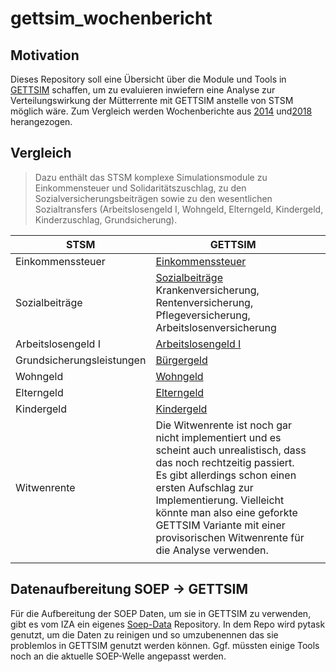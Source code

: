 # gettsim_wochenbericht

## Motivation
Dieses Repository soll eine Übersicht über die Module und Tools in [GETTSIM](https://github.com/iza-institute-of-labor-economics/gettsim) schaffen, um zu evaluieren inwiefern eine Analyse zur Verteilungswirkung der Mütterrente mit GETTSIM anstelle von STSM möglich wäre. Zum Vergleich werden Wochenberichte aus [2014](/literature/DIW_Wochenbericht%2014-20-1.pdf) und[2018](/literature/DIW_Wochenbericht18-28-1.pdf) herangezogen.


## Vergleich 

>Dazu enthält das STSM komplexe Simulationsmodule zu Einkommensteuer
>und Solidaritätszuschlag, zu den Sozialversicherungsbeiträgen
>sowie zu den wesentlichen Sozialtransfers (Arbeitslosengeld I,
>Wohngeld, Elterngeld, Kindergeld, Kinderzuschlag, Grundsicherung).

| STSM                      | GETTSIM                                                                                                                                                                                                                                                                                                                   |     |
| ------------------------- | ------------------------------------------------------------------------------------------------------------------------------------------------------------------------------------------------------------------------------------------------------------------------------------------------------------------------- | --- |
| Einkommenssteuer          | [Einkommenssteuer](https://github.com/iza-institute-of-labor-economics/gettsim/blob/main/src/_gettsim/taxes/eink_st.py)                                                                                                                                                                                                   |     |
| Sozialbeiträge            | [Sozialbeiträge](https://github.com/iza-institute-of-labor-economics/gettsim/tree/main/src/_gettsim/social_insurance_contributions)<br>Krankenversicherung, Rentenversicherung, Pflegeversicherung, Arbeitslosenversicherung                                                                                                                                                                                       |     |
| Arbeitslosengeld I        | [Arbeitslosengeld I](https://github.com/iza-institute-of-labor-economics/gettsim/blob/main/src/_gettsim/transfers/arbeitsl_geld.py)                                                                                                                                                                                       |     |
| Grundsicherungsleistungen | [Bürgergeld](https://github.com/iza-institute-of-labor-economics/gettsim/blob/main/src/_gettsim/transfers/arbeitsl_geld_2/arbeitsl_geld_2.py)                                                                                                                                                                             |     |
| Wohngeld                  | [Wohngeld](https://github.com/iza-institute-of-labor-economics/gettsim/blob/main/src/_gettsim/transfers/wohngeld.py)                                                                                                                                                                                                      |     |
| Elterngeld                | [Elterngeld](https://github.com/iza-institute-of-labor-economics/gettsim/blob/main/src/_gettsim/transfers/elterngeld.py)                                                                                                                                                                                                  |     |
| Kindergeld                | [Kindergeld](https://github.com/iza-institute-of-labor-economics/gettsim/blob/main/src/_gettsim/transfers/kindergeld.py)                                                                                                                                                                                                  |     |
| Witwenrente               | Die Witwenrente ist noch gar nicht implementiert und es scheint auch unrealistisch, dass das noch rechtzeitig passiert.<br>Es gibt allerdings schon einen ersten Aufschlag zur Implementierung. Vielleicht könnte man also eine geforkte GETTSIM Variante mit einer provisorischen Witwenrente für die Analyse verwenden. |     |
|                           |                                                                                                                                                                                                                                                                                                                           |     |


## Datenaufbereitung SOEP -> GETTSIM
Für die Aufbereitung der SOEP Daten, um sie in GETTSIM zu verwenden, gibt es vom IZA ein eigenes [Soep-Data](https://github.com/iza-institute-of-labor-economics/soep-data) Repository. In dem Repo wird pytask genutzt, um die Daten zu reinigen und so umzubenennen das sie problemlos in GETTSIM genutzt werden können. Ggf. müssten einige Tools noch an die aktuelle SOEP-Welle angepasst werden. 